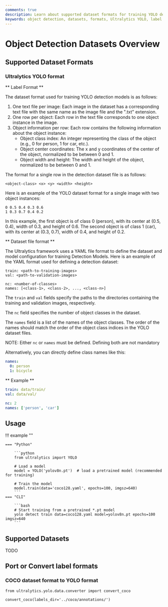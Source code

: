 ```yaml
---
comments: true
description: Learn about supported dataset formats for training YOLO detection models, including Ultralytics YOLO and COCO, in this Object Detection Datasets Overview.
keywords: object detection, datasets, formats, Ultralytics YOLO, label format, dataset file format, dataset definition, YOLO dataset, model configuration
---
```


# Object Detection Datasets Overview

## Supported Dataset Formats

### Ultralytics YOLO format

** Label Format **

The dataset format used for training YOLO detection models is as follows:

1. One text file per image: Each image in the dataset has a corresponding text file with the same name as the image file and the ".txt" extension.
2. One row per object: Each row in the text file corresponds to one object instance in the image.
3. Object information per row: Each row contains the following information about the object instance:
    - Object class index: An integer representing the class of the object (e.g., 0 for person, 1 for car, etc.).
    - Object center coordinates: The x and y coordinates of the center of the object, normalized to be between 0 and 1.
    - Object width and height: The width and height of the object, normalized to be between 0 and 1.

The format for a single row in the detection dataset file is as follows:

```
<object-class> <x> <y> <width> <height>
```

Here is an example of the YOLO dataset format for a single image with two object instances:

```
0 0.5 0.4 0.3 0.6
1 0.3 0.7 0.4 0.2
```

In this example, the first object is of class 0 (person), with its center at (0.5, 0.4), width of 0.3, and height of 0.6. The second object is of class 1 (car), with its center at (0.3, 0.7), width of 0.4, and height of 0.2.

** Dataset file format **

The Ultralytics framework uses a YAML file format to define the dataset and model configuration for training Detection Models. Here is an example of the YAML format used for defining a detection dataset:

```
train: <path-to-training-images>
val: <path-to-validation-images>

nc: <number-of-classes>
names: [<class-1>, <class-2>, ..., <class-n>]

```

The `train` and `val` fields specify the paths to the directories containing the training and validation images, respectively.

The `nc` field specifies the number of object classes in the dataset.

The `names` field is a list of the names of the object classes. The order of the names should match the order of the object class indices in the YOLO dataset files.

NOTE: Either `nc` or `names` must be defined. Defining both are not mandatory

Alternatively, you can directly define class names like this:

```yaml
names:
  0: person
  1: bicycle
```

** Example **

```yaml
train: data/train/
val: data/val/

nc: 2
names: ['person', 'car']
```

## Usage

!!! example ""

    === "Python"
    
        ```python
        from ultralytics import YOLO
        
        # Load a model
        model = YOLO('yolov8n.pt')  # load a pretrained model (recommended for training)

        # Train the model
        model.train(data='coco128.yaml', epochs=100, imgsz=640)
        ```
    === "CLI"
    
        ```bash
        # Start training from a pretrained *.pt model
        yolo detect train data=coco128.yaml model=yolov8n.pt epochs=100 imgsz=640
        ```

## Supported Datasets

TODO

## Port or Convert label formats

### COCO dataset format to YOLO format

```
from ultralytics.yolo.data.converter import convert_coco

convert_coco(labels_dir='../coco/annotations/')
```